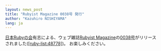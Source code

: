 ```yaml
---
layout: news_post
title: "Rubyist Magazine 0038号 発行"
author: "Kazuhiro NISHIYAMA"
lang: ja
---
```


[日本Rubyの会][1]有志による、ウェブ雑誌[Rubyist
Magazine][2]の[0038号][3]がリリースされました([\[ruby-list:48778\]][4])。 お楽しみください。



[1]: https://github.com/ruby-no-kai/official/wiki 
[2]: http://jp.rubyist.net/magazine/ 
[3]: http://jp.rubyist.net/magazine/?0038 
[4]: http://blade.nagaokaut.ac.jp/cgi-bin/scat.rb/ruby/ruby-list/48778 
